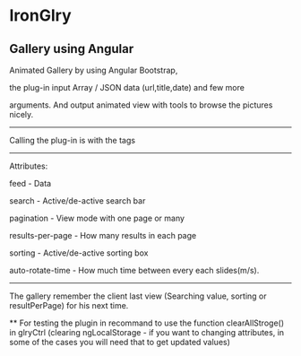 # IronGlry
Gallery using Angular
------------------------------------------------
Animated Gallery by using Angular Bootstrap,

the plug-in input Array / JSON data (url,title,date) and few more

arguments. And output animated view with tools to browse the pictures
nicely.
___________

Calling the plug-in is with the tags <my-gallery></my-gallery>
___________
Attributes:

feed - Data

search - Active/de-active search bar

pagination - View mode with one page or many

results-per-page - How many results in each page

sorting - Active/de-active sorting box

auto-rotate-time - How much time between every each slides(m/s).

----------

The gallery remember the client last view (Searching value, sorting or resultPerPage) for his next time.

** For testing the plugin in recommand to use the function clearAllStroge() in glryCtrl (clearing ngLocalStorage - if you want to changing attributes, in some of the cases you will need that to get updated values)
